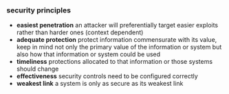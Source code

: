 ### security principles

* **easiest penetration** an attacker will preferentially target easier exploits rather than harder ones (context dependent)
* **adequate protection** protect information commensurate with its value, keep in mind not only the primary value of the information or system but also how that information or system could be used
* **timeliness** protections allocated to that information or those systems should change
* **effectiveness** security controls need to be configured correctly
* **weakest link** a system is only as secure as its weakest link
